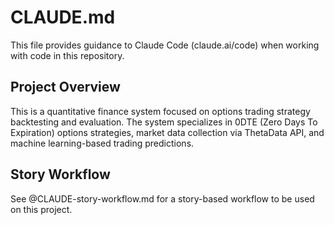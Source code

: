# CLAUDE.md

This file provides guidance to Claude Code (claude.ai/code) when working with code in this repository.

## Project Overview

This is a quantitative finance system focused on options trading strategy backtesting and evaluation. The system specializes in 0DTE (Zero Days To Expiration) options strategies, market data collection via ThetaData API, and machine learning-based trading predictions.


## Story Workflow

See @CLAUDE-story-workflow.md for a story-based workflow to be used on this
project.